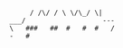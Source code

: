

           / /\/ / \ \/\_/ \|
      ___/                   ---
      \   ###   ##  #   #  #   /
      -   #